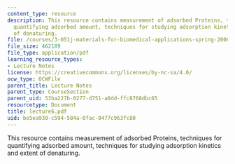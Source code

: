 ```yaml
---
content_type: resource
description: This resource contains measurement of adsorbed Proteins, techniques for
  quantifying adsorbed amount, techniques for studying adsorption kinetics and extent
  of denaturing.
file: /courses/3-051j-materials-for-biomedical-applications-spring-2006/be5ea930c594584a0fac0477c963fc80_lecture6.pdf
file_size: 462189
file_type: application/pdf
learning_resource_types:
- Lecture Notes
license: https://creativecommons.org/licenses/by-nc-sa/4.0/
ocw_type: OCWFile
parent_title: Lecture Notes
parent_type: CourseSection
parent_uid: 53ba227b-0277-d751-a0dd-ffc8768dbc65
resourcetype: Document
title: lecture6.pdf
uid: be5ea930-c594-584a-0fac-0477c963fc80
---
```

This resource contains measurement of adsorbed Proteins, techniques for quantifying adsorbed amount, techniques for studying adsorption kinetics and extent of denaturing.